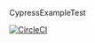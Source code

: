 CypressExampleTest

[![CircleCI](https://circleci.com/gh/eduwinfuentes/CypressExampleTest.svg?style=svg)](https://circleci.com/gh/eduwinfuentes/CypressExampleTest)

